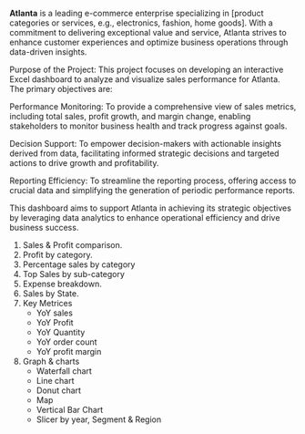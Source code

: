 **Atlanta** is a leading e-commerce enterprise specializing in [product categories or services, e.g., electronics, fashion, home goods]. With a commitment to delivering exceptional value and service, Atlanta strives to enhance customer experiences and optimize business operations through data-driven insights.

Purpose of the Project: This project focuses on developing an interactive Excel dashboard to analyze and visualize sales performance for Atlanta. The primary objectives are:

Performance Monitoring: To provide a comprehensive view of sales metrics, including total sales, profit growth, and margin change, enabling stakeholders to monitor business health and track progress against goals.

Decision Support: To empower decision-makers with actionable insights derived from data, facilitating informed strategic decisions and targeted actions to drive growth and profitability.

Reporting Efficiency: To streamline the reporting process, offering access to crucial data and simplifying the generation of periodic performance reports.

This dashboard aims to support Atlanta in achieving its strategic objectives by leveraging data analytics to enhance operational efficiency and drive business success.



1. Sales & Profit comparison.
2. Profit by category.
3. Percentage sales by category
5. Top Sales by sub-category
6. Expense breakdown.
7. Sales by State.
8. Key Metrices
	* YoY sales
	* YoY Profit
	* YoY Quantity
	* YoY order count
	* YoY profit margin
9. Graph & charts
	* Waterfall chart
	* Line chart
	* Donut chart
	* Map
	* Vertical Bar Chart
	* Slicer by year, Segment & Region
